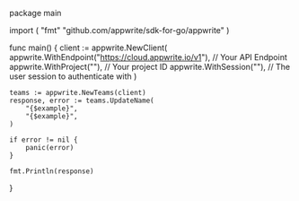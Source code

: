 package main

import (
    "fmt"
	"github.com/appwrite/sdk-for-go/appwrite"
)

func main() {
	client := appwrite.NewClient(
        appwrite.WithEndpoint("https://cloud.appwrite.io/v1"), // Your API Endpoint
        appwrite.WithProject(""), // Your project ID
        appwrite.WithSession(""), // The user session to authenticate with
    )

    teams := appwrite.NewTeams(client)
    response, error := teams.UpdateName(
        "{$example}",
        "{$example}",
    )

    if error != nil {
        panic(error)
    }

    fmt.Println(response)
}
